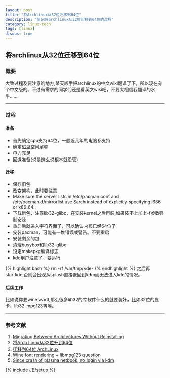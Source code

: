 ```yaml
---
layout: post
title: "将Archlinux从32位迁移到64位"
description: "简记将archlinux从32位迁移到64位的过程"
category: linux-tech
tags: [linux]
disqus: true
---
```


## 将archlinux从32位迁移到64位 ##

### 概要 ###

大致过程及要注意的地方,某天顺手把archlinux的中文wiki翻译了下，所以现在有个中文版的。不过有需求的同学们还是看英文wiki吧，不要太相信我翻译的水平......

***

### 过程 ###

#### 准备 ####

- 首先确定cpu支持64位，一般近几年的电脑都支持
- 确定磁盘空间足够
- 电力充足
- 回退准备(说是这么说根本就没管)

#### 迁移 ####

- 保存旧包
- 改变架构，此时要注意
-   Make sure the server lists in /etc/pacman.conf and /etc/pacman.d/mirrorlist use $arch instead of explicitly specifying i686 or x86_64.
- 下载新包，注意lib32-glibc，在安装kernel之后再装,如果装不上加上-f参数强制安装
- 重启后就进入字符界面了，可以确认内核已经64位了
- 安装pacman，可能有一堆错误或警告。不要重启
- 安装剩余的包
- 清理busybox和lib32-glibc
- 设定makepkg编译标志
- kde用户注意了，要运行

{% highlight bash %}
rm -rf /var/tmp/kde-<username>
{% endhighlight %}
  之后再startkde,否则会出现从splash直接退回到kdm而无法进入kde的情况。

#### 后续工作 ####

比如说你要wine war3,那么很多lib32的库软件什么的就要装好，比如32位的显卡、lib32-mpg123等等。

***

### 参考文献 ###

1. [Migrating Between Architectures Without Reinstalling](https://wiki.archlinux.org/index.php/Migrating_Between_Architectures_Without_Reinstalling#Change_Pacman_architecture)
2. [将Arch Linux从32位升到64位](http://fancyoung.com/blog/migrating-between-architectures-without-reinstalling/)
3. [迁移到64位 ArchLinux](http://lilydjwg.is-programmer.com/2012/2/23/migrate-to-64bit-archlinux.32230.html)
4. [Wine font rendering + libmpg123 question](https://bbs.archlinux.org/viewtopic.php?id#79549)
5. [Since crash of plasma netbook, no login via kdm](http://forum.kde.org/viewtopic.php?f#17&t#91736)

{% include JB/setup %}
